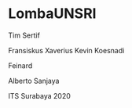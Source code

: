 # LombaUNSRI
Tim Sertif

Fransiskus Xaverius Kevin Koesnadi

Feinard

Alberto Sanjaya

ITS Surabaya 2020
